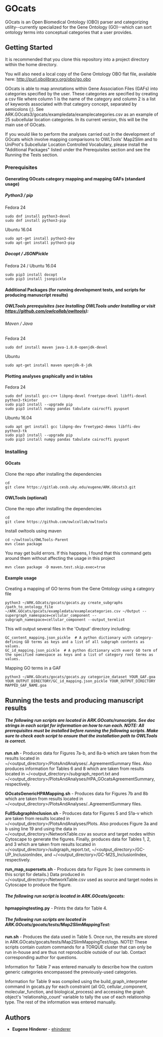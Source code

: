 # GOcats

GOcats is an Open Biomedical Ontology (OBO) parser and categorizing utility--currently specialized for the Gene Ontology (GO)--which can sort ontology terms into conceptual categories that a user provides.

## Getting Started

It is recommended that you clone this repository into a project directory within the home directory. 

You will also need a local copy of the Gene Ontology OBO flat file, available here: http://purl.obolibrary.org/obo/go.obo

GOcats is able to map annotations within Gene Association Files (GAFs) into categories specified by the user. These categories are specified by creating a csv file where column 1 is the name of the category and column 2 is a list of keywords associated with that category concept, separated by semicolons (;). See ARK.GOcats3/gocats/exampledata/examplecategories.csv as an example of 25 subcellular location categories. In its current version, this will be the main use of GOcats. 

If you would like to perform the analyses carried out in the development of GOcats which involve mapping comparisons to OWLTools' Map2Slim and to UniProt's Subcellular Location Controlled Vocabulary, please install the "Additional Packages" listed under the Prerequisites section and see the Running the Tests section.

### Prerequisites

#### Generating GOcats category mapping and mapping GAFs (standard usage)

##### Python3 / pip

Fedora 24
```
sudo dnf install python3-devel
sudo dnf install python3-pip
```

Ubuntu 16.04
```
sudo apt-get install python3-dev
sudo apt-get install python3-pip
```

##### Docopt / JSONPickle

Fedora 24 / Ubuntu 16.04
```
sudo pip3 install docopt
sudo pip3 install jsonpickle
```

#### Additional Packages (for running development tests, and scripts for producing manuscript results)

##### OWLTools prerequisites (see Installing OWLTools under Installing or visit https://github.com/owlcollab/owltools):

###### Maven / Java

Fedora 24
```
sudo dnf install maven java-1.8.0-openjdk-devel
```

Ubuntu
```
sudo apt-get install maven openjdk-8-jdk
```

#### Plotting analyses graphically and in tables

Fedora 24
```
sudo dnf install gcc-c++ libpng-devel freetype-devel libffi-devel python3-tkinter
sudo pip3 install --upgrade pip
sudo pip3 install numpy pandas tabulate cairocffi pyupset
```
Ubuntu 16.04
```
sudo apt get install gcc libpng-dev freetype2-demos libffi-dev python3-tk 
sudo pip3 install --upgrade pip
sudo pip3 install numpy pandas tabulate cairocffi pyupset
```

### Installing

#### GOcats

Clone the repo after installing the dependencies
```
cd
git clone https://gitlab.cesb.uky.edu/eugene/ARK.GOcats3.git
```

#### OWLTools (optional)

Clone the repo after installing the dependencies 
```
cd
git clone https://github.com/owlcollab/owltools
```

Install owltools using maven
```
cd ~/owltools/OWLTools-Parent
mvn clean package
```

You may get build errors. If this happens, I found that this command gets around them without affecting the usage in this project
```
mvn clean package -D maven.test.skip.exec=true
```

#### Example usage

Creating a mapping of GO terms from the Gene Ontology using a category file
```
python3 ~/ARK.GOcats/gocats/gocats.py create_subgraphs /path_to_ontology_file ~/ARK.GOcats/gocats/exampledata/examplecategories.csv ~/Output --supergraph_namespace=cellular_component --subgraph_namespace=cellular_component --output_termlist
```
This will output several files in the 'Output' directory including:
```
GC_content_mapping.json_pickle  # A python dictionary with category-defining GO terms as keys and a list of all subgraph contents as values.
GC_id_mapping.json_pickle  # A python dictionary with every GO term of the specified namespace as keys and a list of category root terms as values.
```

Mapping GO terms in a GAF
```
python3 ~/ARK.GOcats/gocats/gocats.py categorize_dataset YOUR_GAF.goa YOUR_OUTPUT_DIRECTORY/GC_id_mapping.json_pickle YOUR_OUTPUT_DIRECTORY MAPPED_GAF_NAME.goa
```

## Running the tests and producing manuscript results

##### The following run scripts are located in ARK.GOcats/runscripts. See doc strings in each script for information on how to run each. NOTE: All prerequisites must be installed before running the following scripts. Make sure to check each script to ensure that the installation path to OWLTools is correct.  

**run.sh** - Produces data for Figures 7a-b, and 8a-b which are taken from the results located in ~/<output_directory>/PlotsAndAnalyses/..AgreementSummary files. Also produces information for Tables 6 and 8 which are taken from results located in ~/<output_directory>/subgraph_report.txt and ~/<output_directory>/PlotsAndAnalyses/HPA_GOcatsAgreementSummary, respectively.  

**GOcatsGenericHPAMapping.sh** - Produces data for Figures 7b and 8b which are taken from results located in ~/<output_directory>/PlotsAndAnalyses/..AgreementSummary files. 

**FullSubgraphInclusion.sh** - Produces data for Figures 5 and S1a-v which are taken from results located in ~/<output_directory>/PlotsAndAnalyses/Plots. Also produces Figure 3a and b using line 19 and using the data in ~/<output_directory>/NetworkTable.csv as source and target nodes within Cytoscape to generate the figures. Finally, produces data for Tables 1, 2, and 3 which are taken from results located in ~/<output_directory>/subgraph_report.txt, ~/<output_directory>/GC-UP_InclusionIndex, and ~/<output_directory>/GC-M2S_InclusionIndex, respectively. 

**run_map_supersets.sh** - Produces data for Figure 3c (see comments in this script for details.) Data produced in ~/<output_directory>/NetworkTable.csv used as source and target nodes in Cytoscape to produce the figure.

##### The following run script is located in ARK.GOcats/gocats:

**hpmappingtesting.py** - Prints the data for Table 4.
 
##### The following run scripts are located in ARK.GOcats/gocats/tests/Map2SlimMappingTest:

**run.sh** - Produces the data used in Table 5. Once run, the results are stored in ARK.GOcats/gocats/tests/Map2SlimMappingTest/logs. NOTE! These scripts contain custom commands for a TORQUE cluster that can only be run in-house and are thus not reproducible outside of our lab. Contact corresponding author for questions.

Information for Table 7 was entered manually to describe how the custom generic categories encompassed the previously-used categories. 

Information for Table 9 was compiled using the build_graph_interpreter command in gocats.py for each constraint (all GO, cellular_component, molecular_function, and biological_process) and accessing the graph object's 'relationship_count' variable to tally the use of each relationship type. The rest of the information was entered manually. 

## Authors

* **Eugene Hinderer** - [ehinderer](https://github.com/ehinderer)
